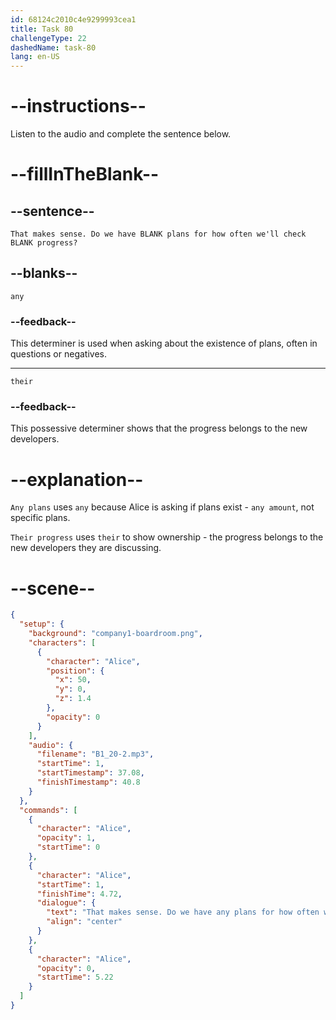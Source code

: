 ```yaml
---
id: 68124c2010c4e9299993cea1
title: Task 80
challengeType: 22
dashedName: task-80
lang: en-US
---
```


<!-- (Audio) Alice: That makes sense. Do we have any plans for how often we'll check their progress? -->

# --instructions--

Listen to the audio and complete the sentence below.

# --fillInTheBlank--

## --sentence--

`That makes sense. Do we have BLANK plans for how often we'll check BLANK progress?`

## --blanks--

`any`

### --feedback--

This determiner is used when asking about the existence of plans, often in questions or negatives.

---

`their`

### --feedback--

This possessive determiner shows that the progress belongs to the new developers.

# --explanation--

`Any plans` uses `any` because Alice is asking if plans exist - `any amount`, not specific plans.

`Their progress` uses `their` to show ownership - the progress belongs to the new developers they are discussing.

# --scene--

```json
{
  "setup": {
    "background": "company1-boardroom.png",
    "characters": [
      {
        "character": "Alice",
        "position": {
          "x": 50,
          "y": 0,
          "z": 1.4
        },
        "opacity": 0
      }
    ],
    "audio": {
      "filename": "B1_20-2.mp3",
      "startTime": 1,
      "startTimestamp": 37.08,
      "finishTimestamp": 40.8
    }
  },
  "commands": [
    {
      "character": "Alice",
      "opacity": 1,
      "startTime": 0
    },
    {
      "character": "Alice",
      "startTime": 1,
      "finishTime": 4.72,
      "dialogue": {
        "text": "That makes sense. Do we have any plans for how often we'll check their progress?",
        "align": "center"
      }
    },
    {
      "character": "Alice",
      "opacity": 0,
      "startTime": 5.22
    }
  ]
}
```
